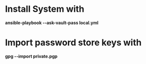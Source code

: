 # Install System with
**ansible-playbook --ask-vault-pass local.yml**

# Import password store keys with
**gpg --import private.pgp**

